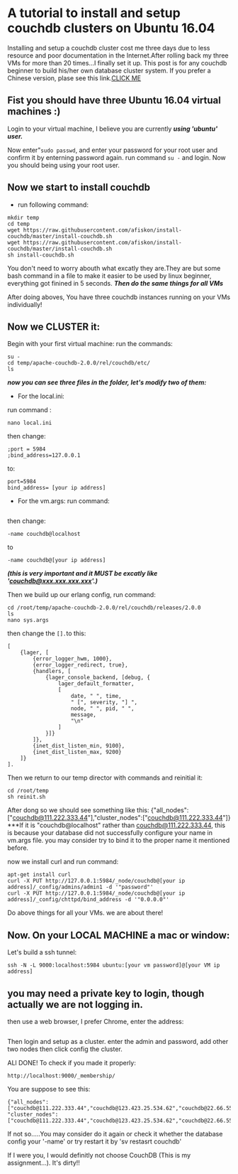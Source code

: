 # A tutorial to install and setup couchdb clusters on Ubuntu 16.04

Installing and setup a couchdb cluster cost me three days due to less resource and poor documentation in the Internet.After rolling back my three VMs for more than 20 times...I finally set it up. This post is for any couchdb beginner to build his/her own database cluster system. If you prefer a Chinese version, plase see this link.[CLICK ME](http://101.200.232.7)

## Fist you should have three Ubuntu 16.04 virtual machines :)

Login to your virtual machine, I believe you are currently ***using 'ubuntu' user.***

Now enter"```sudo passwd```, and enter your password for your root user and confirm it by enterning password again.
run command ```su -``` and login.
Now you should being using your root user.

## Now we start to install couchdb
* run following command:
```
mkdir temp
cd temp
wget https://raw.githubusercontent.com/afiskon/install-couchdb/master/install-couchdb.sh
wget https://raw.githubusercontent.com/afiskon/install-couchdb/master/install-couchdb.sh
sh install-couchdb.sh
```
You don't need to worry abouth what excatly they are.They are but some bash command in a file to make it easier to be used by linux beginner, everything got finined in 5 seconds.
***Then do the same things for all VMs***

After doing aboves, You have three couchdb instances running on your VMs individually!

## Now we CLUSTER it:

Begin with your first virtual machine:
run the commands:
```
su -
cd temp/apache-couchdb-2.0.0/rel/couchdb/etc/
ls
```
***now you can see three files in the folder, let's modify two of them:***

* For the local.ini:

run command : 
```
nano local.ini
```
then change:
```
;port = 5984
;bind_address=127.0.0.1
```
to:
```
port=5984
bind_address= [your ip address]
```

* For the vm.args:
run command: 
```nano local.ini
```
then change:
```
-name couchdb@localhost
```

to 
```
-name couchdb@[your ip address]
```
***(this is very important and it MUST be excatly like 'couchdb@xxx.xxx.xxx.xxx'.)***

Then we build up our erlang config, run command:
```
cd /root/temp/apache-couchdb-2.0.0/rel/couchdb/releases/2.0.0
ls
nano sys.args
```
then change the ```[].```to this:

```
[
    {lager, [
        {error_logger_hwm, 1000},
        {error_logger_redirect, true},
        {handlers, [
            {lager_console_backend, [debug, {
                lager_default_formatter,
                [
                    date, " ", time,
                    " [", severity, "] ",
                    node, " ", pid, " ",
                    message,
                    "\n"
                ]
            }]}
        ]},
        {inet_dist_listen_min, 9100},
        {inet_dist_listen_max, 9200}
    ]}
].
```

Then we return to our temp director with commands and reinitial it:
```
cd /root/temp
sh reinit.sh
```
After dong so we should see something like this:
{"all_nodes":["couchdb@111.222.333.44"],"cluster_nodes":["couchdb@111.222.333.44"]}
***If it is "couchdb@localhost" rather than couchdb@111.222.333.44, this is because your database did not successfully
configure your name in vm.args file. you may consider try to bind it to the proper name it mentioned before.

now we install curl and run command:
```
apt-get install curl
curl -X PUT http://127.0.0.1:5984/_node/couchdb@[your ip address]/_config/admins/admin1 -d '"password"'
curl -X PUT http://127.0.0.1:5984/_node/couchdb@[your ip address]/_config/chttpd/bind_address -d '"0.0.0.0"'
```
Do above things for all your VMs. we are about there!

## Now. On your LOCAL MACHINE a mac or window:
Let's build a ssh tunnel:
```
ssh -N -L 9000:localhost:5984 ubuntu:[your vm password]@[your VM ip address] 
```
## you may need a private key to login, though actually we are not logging in.
then use a web browser, I prefer Chrome, enter the address:

```http://localhost:9000/_utils/
```
Then login and setup as a cluster.
enter the admin and password,
add other two nodes then click config the cluster.

ALl DONE!
To check if you made it properly:
```
http://localhost:9000/_membership/
```
You are suppose to see this:
```
{"all_nodes":["couchdb@111.222.333.44","couchdb@123.423.25.534.62","couchdb@22.66.55.33"],
"cluster_nodes":["couchdb@111.222.333.44","couchdb@123.423.25.534.62","couchdb@22.66.55.33"]}
```
If not so.....You may consider do it again or check it whether the database config your '-name' or try restart it by 
'sv restasrt couchdb'

If I were you, I would definitly not choose CouchDB (This is my assignment...). It's dirty!!

